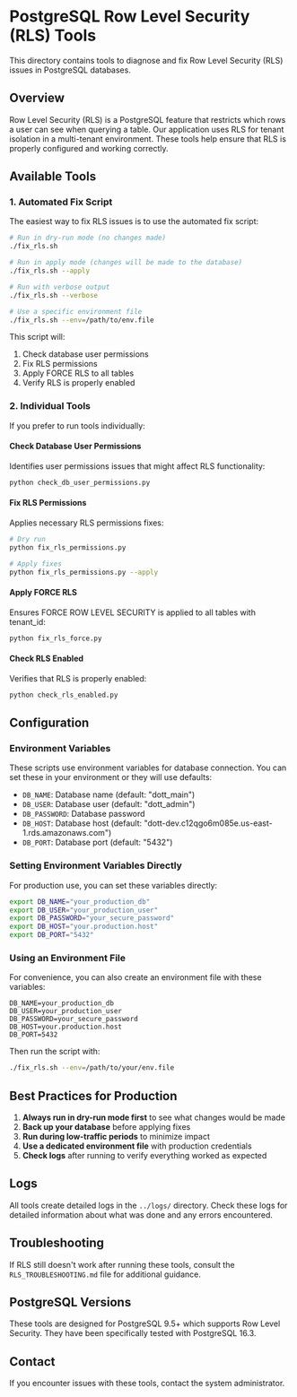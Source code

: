 # PostgreSQL Row Level Security (RLS) Tools

This directory contains tools to diagnose and fix Row Level Security (RLS) issues in PostgreSQL databases.

## Overview

Row Level Security (RLS) is a PostgreSQL feature that restricts which rows a user can see when querying a table. Our application uses RLS for tenant isolation in a multi-tenant environment. These tools help ensure that RLS is properly configured and working correctly.

## Available Tools

### 1. Automated Fix Script

The easiest way to fix RLS issues is to use the automated fix script:

```bash
# Run in dry-run mode (no changes made)
./fix_rls.sh

# Run in apply mode (changes will be made to the database)
./fix_rls.sh --apply

# Run with verbose output
./fix_rls.sh --verbose

# Use a specific environment file
./fix_rls.sh --env=/path/to/env.file
```

This script will:
1. Check database user permissions
2. Fix RLS permissions
3. Apply FORCE RLS to all tables
4. Verify RLS is properly enabled

### 2. Individual Tools

If you prefer to run tools individually:

#### Check Database User Permissions

Identifies user permissions issues that might affect RLS functionality:

```bash
python check_db_user_permissions.py
```

#### Fix RLS Permissions

Applies necessary RLS permissions fixes:

```bash
# Dry run
python fix_rls_permissions.py

# Apply fixes
python fix_rls_permissions.py --apply
```

#### Apply FORCE RLS

Ensures FORCE ROW LEVEL SECURITY is applied to all tables with tenant_id:

```bash
python fix_rls_force.py
```

#### Check RLS Enabled

Verifies that RLS is properly enabled:

```bash
python check_rls_enabled.py
```

## Configuration

### Environment Variables

These scripts use environment variables for database connection. You can set these in your environment or they will use defaults:

- `DB_NAME`: Database name (default: "dott_main")
- `DB_USER`: Database user (default: "dott_admin")
- `DB_PASSWORD`: Database password
- `DB_HOST`: Database host (default: "dott-dev.c12qgo6m085e.us-east-1.rds.amazonaws.com")
- `DB_PORT`: Database port (default: "5432")

### Setting Environment Variables Directly

For production use, you can set these variables directly:

```bash
export DB_NAME="your_production_db"
export DB_USER="your_production_user"
export DB_PASSWORD="your_secure_password"
export DB_HOST="your.production.host"
export DB_PORT="5432"
```

### Using an Environment File

For convenience, you can also create an environment file with these variables:

```
DB_NAME=your_production_db
DB_USER=your_production_user
DB_PASSWORD=your_secure_password
DB_HOST=your.production.host
DB_PORT=5432
```

Then run the script with:

```bash
./fix_rls.sh --env=/path/to/your/env.file
```

## Best Practices for Production

1. **Always run in dry-run mode first** to see what changes would be made
2. **Back up your database** before applying fixes
3. **Run during low-traffic periods** to minimize impact
4. **Use a dedicated environment file** with production credentials
5. **Check logs** after running to verify everything worked as expected

## Logs

All tools create detailed logs in the `../logs/` directory. Check these logs for detailed information about what was done and any errors encountered.

## Troubleshooting

If RLS still doesn't work after running these tools, consult the `RLS_TROUBLESHOOTING.md` file for additional guidance.

## PostgreSQL Versions

These tools are designed for PostgreSQL 9.5+ which supports Row Level Security. They have been specifically tested with PostgreSQL 16.3.

## Contact

If you encounter issues with these tools, contact the system administrator. 